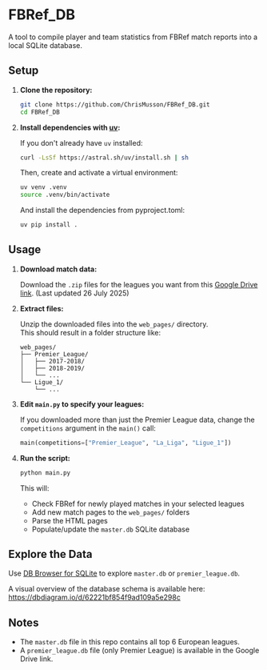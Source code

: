 # FBRef_DB

A tool to compile player and team statistics from FBRef match reports into a local SQLite database.

## Setup

1. **Clone the repository:**

   ```bash
   git clone https://github.com/ChrisMusson/FBRef_DB.git
   cd FBRef_DB
   ```

2. **Install dependencies with [uv](https://github.com/astral-sh/uv):**

   If you don't already have `uv` installed:

   ```bash
   curl -LsSf https://astral.sh/uv/install.sh | sh
   ```

   Then, create and activate a virtual environment:

   ```bash
   uv venv .venv
   source .venv/bin/activate
   ```

   And install the dependencies from pyproject.toml:

   ```bash
   uv pip install .
   ```

## Usage

1. **Download match data:**

   Download the `.zip` files for the leagues you want from this [Google Drive link](https://drive.google.com/drive/folders/1t34zhIvlk-2M0F_2v-7wvdf1mep9Kq-C?usp=drive_link). (Last updated 26 July 2025)

2. **Extract files:**

   Unzip the downloaded files into the `web_pages/` directory.  
   This should result in a folder structure like:

   ```
   web_pages/
   ├── Premier_League/
   │   ├── 2017-2018/
   │   ├── 2018-2019/
   │   └── ...
   └── Ligue_1/
       └── ...
   ```

3. **Edit `main.py` to specify your leagues:**

   If you downloaded more than just the Premier League data, change the `competitions` argument in the `main()` call:

   ```python
   main(competitions=["Premier_League", "La_Liga", "Ligue_1"])
   ```

4. **Run the script:**

   ```bash
   python main.py
   ```

   This will:
   - Check FBRef for newly played matches in your selected leagues
   - Add new match pages to the `web_pages/` folders
   - Parse the HTML pages
   - Populate/update the `master.db` SQLite database

## Explore the Data

Use [DB Browser for SQLite](https://sqlitebrowser.org/dl/) to explore `master.db` or `premier_league.db`.

A visual overview of the database schema is available here:  
https://dbdiagram.io/d/62221bf854f9ad109a5e298c

## Notes

- The `master.db` file in this repo contains all top 6 European leagues.
- A `premier_league.db` file (only Premier League) is available in the Google Drive link.
